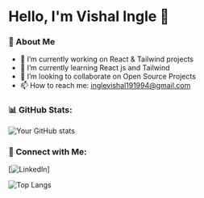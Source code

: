 # Hello, I'm Vishal Ingle 👋

### 🚀 About Me
- 🔭 I’m currently working on React & Tailwind projects
- 🌱 I’m currently learning React js and Tailwind
- 👯 I’m looking to collaborate on Open Source Projects
- 📫 How to reach me: inglevishal191994@gmail.com

### 📊 GitHub Stats:
![Your GitHub stats](https://github-readme-stats.vercel.app/api?username=Inglevishal1999&show_icons=true&theme=radical)

### 🔗 Connect with Me:
[![LinkedIn](https://www.linkedin.com/in/vishal-ingle-5465b923b?lipi=urn%3Ali%3Apage%3Ad_flagship3_profile_view_base_contact_details%3B69qJur4EQAOOyDRnArYuww%3D%3D)]


![Top Langs](https://github-readme-stats.vercel.app/api/top-langs/?username=Inglevishal1999&layout=compact)


